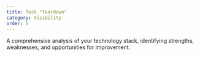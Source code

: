 ```yaml
---
title: Tech "Teardown"
category: Visibility
order: 5
---
```

A comprehensive analysis of your technology stack, identifying strengths, weaknesses, and opportunities for improvement.
